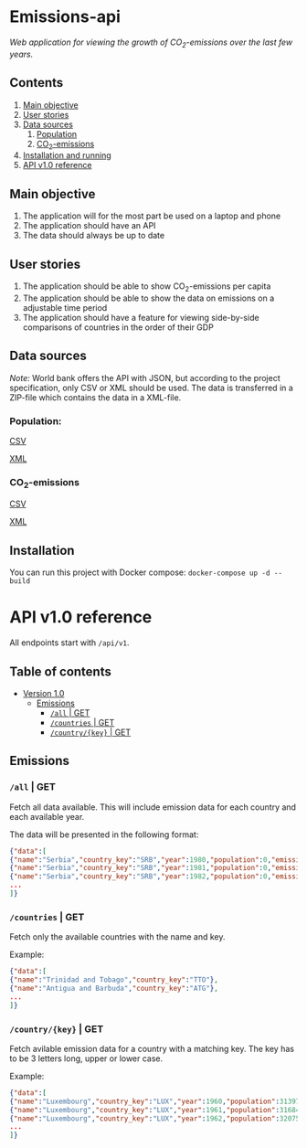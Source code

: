 # Emissions-api
_Web application for viewing the growth of CO<sub>2</sub>-emissions over the last few years._

## Contents
1. [Main objective](#main-objective)
2. [User stories](#user-stories)
3. [Data sources](#data-sources)
    1. [Population](#population)
    2. [CO<sub>2</sub>-emissions](#cosub2sub-emissions)
4. [Installation and running](#installation)
5. [API v1.0 reference](#api-v10-reference)

## Main objective
1. The application will for the most part be used on a laptop  and phone
2. The application should have an API
3. The data should always be up to date

## User stories
1. The application should be able to show CO<sub>2</sub>-emissions per capita
2. The application should be able to show the data on emissions on a adjustable time period
3. The application should have a feature for viewing side-by-side comparisons of countries in the order of their GDP

## Data sources
_Note:_ World bank offers the API with JSON, but according to the project specification, only CSV or XML should be used. The data is transferred in a ZIP-file which contains the data in a XML-file.

### Population:
[CSV](http://api.worldbank.org/v2/en/indicator/SP.POP.TOTL?downloadformat=csv)

[XML](http://api.worldbank.org/v2/en/indicator/SP.POP.TOTL?downloadformat=xml)

### CO<sub>2</sub>-emissions
[CSV](http://api.worldbank.org/v2/en/indicator/EN.ATM.CO2E.KT?downloadformat=csv)

[XML](http://api.worldbank.org/v2/en/indicator/EN.ATM.CO2E.KT?downloadformat=xml)

## Installation
You can run this project with Docker compose:
`docker-compose up -d --build`

# API v1.0 reference

All endpoints start with `/api/v1`.

## Table of contents

- [Version 1.0](#version-10)
  - [Emissions](#emissions)
    - [`/all` | GET](#all-get)
    - [`/countries` | GET](#countries-get)
    - [`/country/{key}` | GET](#countrykey-get)
    
    
## Emissions

### `/all` | GET
Fetch all data available. This will include emission data for each country and each available year.

The data will be presented in the following format:

```json
{"data":[
{"name":"Serbia","country_key":"SRB","year":1980,"population":0,"emissions":0},
{"name":"Serbia","country_key":"SRB","year":1981,"population":0,"emissions":0},
{"name":"Serbia","country_key":"SRB","year":1982,"population":0,"emissions":0},
...
]}
```

### `/countries` | GET
Fetch only the available countries with the name and key. 

Example:
```json
{"data":[
{"name":"Trinidad and Tobago","country_key":"TTO"},
{"name":"Antigua and Barbuda","country_key":"ATG"},
...
]}
```

### `/country/{key}` | GET
Fetch avilable emission data for a country with a matching key. The key has to be 3 letters long, upper or lower case.

Example:
```json
{"data":[
{"name":"Luxembourg","country_key":"LUX","year":1960,"population":313970,"emissions":11518.047},
{"name":"Luxembourg","country_key":"LUX","year":1961,"population":316845,"emissions":11591.387},
{"name":"Luxembourg","country_key":"LUX","year":1962,"population":320750,"emissions":11551.05},
...
]}
```


